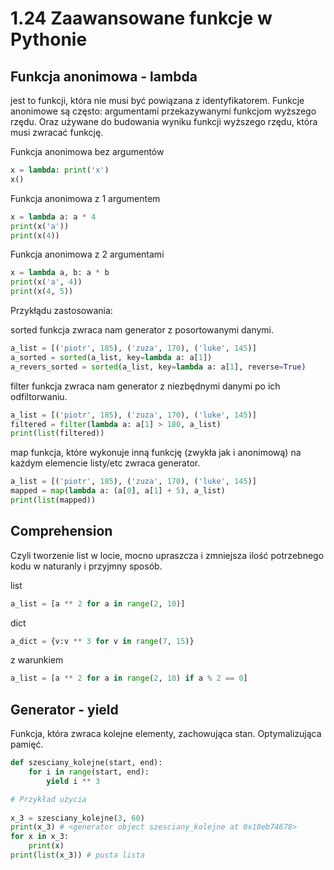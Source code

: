 1.24 Zaawansowane funkcje w Pythonie
====================================

Funkcja anonimowa - lambda
--------------------------

jest to funkcji, która nie musi być powiązana z identyfikatorem. 
Funkcje anonimowe są często: argumentami przekazywanymi funkcjom wyższego rzędu.
Oraz używane do budowania wyniku funkcji wyższego rzędu, która musi zwracać funkcję.

Funkcja anonimowa bez argumentów
```python
x = lambda: print('x')
x()
```
Funkcja anonimowa z 1 argumentem
```python
x = lambda a: a * 4
print(x('a'))
print(x(4))
```

Funkcja anonimowa z 2 argumentami
```python
x = lambda a, b: a * b
print(x('a', 4))
print(x(4, 5))
```

Przykłądu zastosowania:

sorted
funkcja zwraca nam generator z posortowanymi danymi.

```python
a_list = [('piotr', 185), ('zuza', 170), ('luke', 145)]
a_sorted = sorted(a_list, key=lambda a: a[1])
a_revers_sorted = sorted(a_list, key=lambda a: a[1], reverse=True)
```

filter
funkcja zwraca nam generator z niezbędnymi danymi po ich odfiltorwaniu.

```python
a_list = [('piotr', 185), ('zuza', 170), ('luke', 145)]
filtered = filter(lambda a: a[1] > 180, a_list)
print(list(filtered))
```

map
funkcja, które wykonuje inną funkcję (zwykła jak i anonimową) na każdym elemencie listy/etc zwraca generator.

```python
a_list = [('piotr', 185), ('zuza', 170), ('luke', 145)]
mapped = map(lambda a: (a[0], a[1] + 5), a_list)
print(list(mapped))
```


Comprehension 
-------------

Czyli tworzenie list w locie, mocno upraszcza i zmniejsza ilość potrzebnego kodu w naturanly i przyjmny sposób.

list
```python
a_list = [a ** 2 for a in range(2, 10)]
```

dict
```python
a_dict = {v:v ** 3 for v in range(7, 15)}
```

z warunkiem
```python
a_list = [a ** 2 for a in range(2, 10) if a % 2 == 0]
```

Generator - yield
-----------------

Funkcja, która zwraca kolejne elementy, zachowująca stan.
Optymalizująca pamięć.

```python
def szesciany_kolejne(start, end):
    for i in range(start, end):
        yield i ** 3

# Przykład użycia
        
x_3 = szesciany_kolejne(3, 60)        
print(x_3) # <generator object szesciany_kolejne at 0x10eb74678>
for x in x_3:
    print(x)
print(list(x_3)) # pusta lista
```